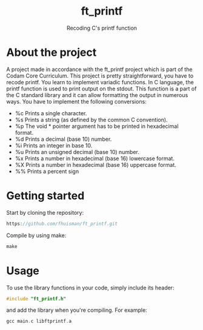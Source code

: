 <div align="center">
  <h1>
    ft_printf
  </h1>
 <p>
    Recoding C's printf function
  </p>
  
</div>


# About the project

A project made in accordance with the ft_printf project which is part of the Codam Core Curriculum. This project is pretty straightforward, you have to recode printf. You learn to implement variadic functions. In C language, the printf function is used to print output on the stdout.  This function is a part of the C standard library and it can allow formatting the output in numerous ways.
You have to implement the following conversions:
- %c Prints a single character.
- %s Prints a string (as defined by the common C convention).
- %p The void * pointer argument has to be printed in hexadecimal format.
- %d Prints a decimal (base 10) number.
- %i Prints an integer in base 10.
- %u Prints an unsigned decimal (base 10) number.
- %x Prints a number in hexadecimal (base 16) lowercase format.
- %X Prints a number in hexadecimal (base 16) uppercase format.
- %% Prints a percent sign

# Getting started

Start by cloning the repository:
```c
https://github.com/fhuisman/ft_printf.git
```

Compile by using make:
```c
make
```

# Usage

To use the library functions in your code, simply include its header:
```c
#include "ft_printf.h"
```
and add the library when you're compiling. For example:
```c
gcc main.c libftprintf.a
```
